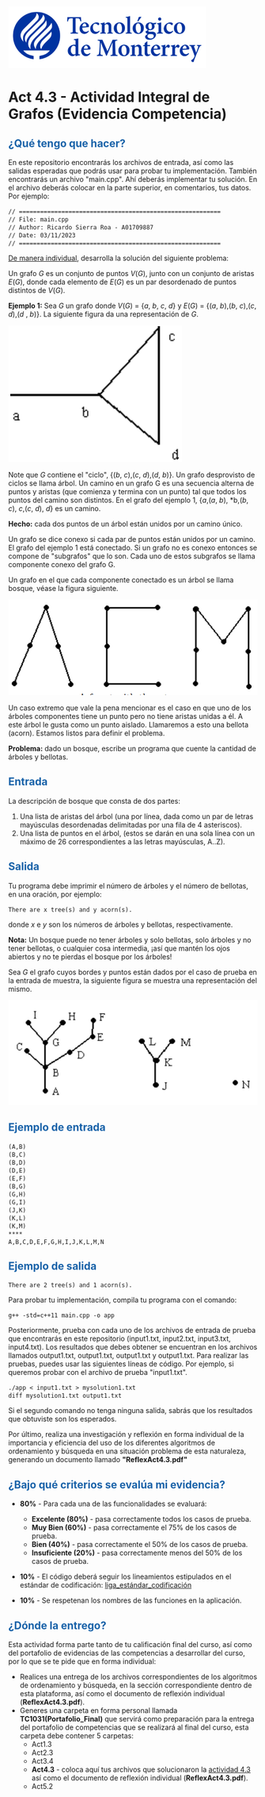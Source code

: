 ![Tec de Monterrey](images/logotecmty.png)
# Act 4.3 - Actividad Integral de Grafos (Evidencia Competencia)

## <span style="color: rgb(26, 99, 169);">¿Qué tengo que hacer?</span>
En este repositorio encontrarás los archivos de entrada, así como las salidas esperadas que podrás usar para probar tu implementación. También encontrarás un archivo "main.cpp". Ahí deberás implementar tu solución. En el archivo deberás colocar en la parte superior, en comentarios, tus datos. Por ejemplo:
```
// =========================================================
// File: main.cpp
// Author: Ricardo Sierra Roa - A01709887
// Date: 03/11/2023
// =========================================================
```
<span style="text-decoration: underline;">De manera individual</span>, desarrolla la solución del siguiente problema:

Un grafo *G* es un conjunto de puntos *V*(*G*), junto con un conjunto de aristas *E*(*G*), donde cada elemento de *E*(*G*) es un par desordenado de puntos distintos de *V*(*G*).

**Ejemplo 1:** Sea *G* un grafo donde *V*(*G*) = {*a*, *b*, *c*, *d*} y *E*(*G*) = {(*a*, *b*),(*b*, *c*),(*c*, *d*),(*d* , *b*)}. La siguiente figura da una representación de *G*.

![Una representación del grafo *G*](images/image01.png)

Note que *G* contiene el "ciclo", {(*b*, *c*),(*c*, *d*),(*d*, *b*)}. Un grafo desprovisto de ciclos se llama árbol. Un camino en un grafo G es una secuencia alterna de puntos y aristas (que comienza y termina con un punto) tal que todos los puntos del camino son distintos. En el grafo del ejemplo 1, {*a*,(*a*, *b*), *b,(*b*, *c*), *c*,(*c*, *d*), *d*} es un camino.

**Hecho:** cada dos puntos de un árbol están unidos por un camino único.

Un grafo se dice conexo si cada par de puntos están unidos por un camino. El grafo del ejemplo 1 está conectado. Si un grafo no es conexo entonces se compone de "subgrafos" que lo son. Cada uno de estos subgrafos se llama componente conexo del grafo G.

Un grafo en el que cada componente conectado es un árbol se llama bosque, véase la figura siguiente.

![Un bosque con tres árboles](images/image02.png)

Un caso extremo que vale la pena mencionar es el caso en que uno de los árboles componentes tiene un punto pero no tiene aristas unidas a él. A este árbol le gusta como un punto aislado. Llamaremos a esto una bellota (acorn). Estamos listos para definir el problema.

**Problema:** dado un bosque, escribe un programa que cuente la cantidad de árboles y bellotas.

## <span style="color: rgb(26, 99, 169);">**Entrada**</span>
La descripción de bosque que consta de dos partes:
1. Una lista de aristas del árbol (una por línea, dada como un par de letras mayúsculas desordenadas delimitadas por una fila de 4 asteriscos).
2. Una lista de puntos en el árbol, (estos se darán en una sola línea con un máximo de 26 correspondientes a las letras mayúsculas, A..Z).

## <span style="color: rgb(26, 99, 169);">**Salida**</span>
Tu programa debe imprimir el número de árboles y el número de bellotas, en una oración, por ejemplo:

```
There are x tree(s) and y acorn(s).
```

donde *x* e *y* son los números de árboles y bellotas, respectivamente.

**Nota:** Un bosque puede no tener árboles y solo bellotas, solo árboles y no tener bellotas, o cualquier cosa intermedia, ¡así que mantén los ojos abiertos y no te pierdas el bosque por los árboles!

Sea *G* el grafo cuyos bordes y puntos están dados por el caso de prueba en la entrada de muestra, la siguiente figura se muestra una representación del mismo.

![Representación gráfica del caso de prueba](images/image03.png)

## <span style="color: rgb(26, 99, 169);">**Ejemplo de entrada**</span>
```
(A,B)
(B,C)
(B,D)
(D,E)
(E,F)
(B,G)
(G,H)
(G,I)
(J,K)
(K,L)
(K,M)
****
A,B,C,D,E,F,G,H,I,J,K,L,M,N
```

## <span style="color: rgb(26, 99, 169);">**Ejemplo de salida**</span>
```
There are 2 tree(s) and 1 acorn(s).
```

Para probar tu implementación, compila tu programa con el comando:
```
g++ -std=c++11 main.cpp -o app
```
Posteriormente, prueba con cada uno de los archivos de entrada de prueba que encontrarás en este repositorio (input1.txt, input2.txt, input3.txt, input4.txt). Los resultados que debes obtener se encuentran en los archivos llamados output1.txt, output1.txt, output1.txt y output1.txt. Para realizar las pruebas, puedes usar las siguientes líneas de código. Por ejemplo, si queremos probar con el archivo de prueba "input1.txt".
```
./app < input1.txt > mysolution1.txt
diff mysolution1.txt output1.txt
```
Si el segundo comando no tenga ninguna salida, sabrás que los resultados que obtuviste son los esperados. 

Por último, realiza una investigación y reflexión en forma individual de la importancia y eficiencia del uso de los diferentes algoritmos de ordenamiento y búsqueda en una situación problema de esta naturaleza, generando un documento llamado **"ReflexAct4.3.pdf"**

## <span style="color: rgb(26, 99, 169);">**¿Bajo qué criterios se evalúa mi evidencia?**</span>

- **80%** - Para cada una de las funcionalidades se evaluará:

    - **Excelente (80%)** - pasa correctamente todos los casos de prueba.
    - **Muy Bien (60%)** - pasa correctamente el 75% de los casos de prueba.
    - **Bien (40%)** - pasa correctamente el 50% de los casos de prueba.
    - **Insuficiente (20%)** - pasa correctamente menos del 50% de los casos de prueba.


- **10%** - El código deberá seguir los lineamientos estipulados en el estándar de codificación: <span class="instructure_file_holder link_holder">[liga_estándar_codificación](estandar.pdf)</span>
- **10%** - Se respetenan los nombres de las funciones en la aplicación.

## <span style="color: rgb(26, 99, 169);">**¿Dónde la entrego?**</span>
Esta actividad forma parte tanto de tu calificación final del curso, así como del portafolio de evidencias de las competencias a desarrollar del curso, por lo que se te pide que en forma individual:
* Realices una entrega de  los archivos correspondientes de los algoritmos de ordenamiento y búsqueda, en la sección correspondiente dentro de esta plataforma, así como el documento de reflexión individual (**ReflexAct4.3.pdf**).
* Generes una carpeta en forma personal llamada **TC1031(Portafolio_Final)** que servirá como preparación para la entrega del portafolio de competencias que se realizará al final del curso, esta carpeta debe contener 5 carpetas:
    * Act1.3 
    * Act2.3
    * Act3.4
    * **Act4.3** - coloca aquí tus archivos que solucionaron la <span style="text-decoration: underline;">actividad 4.3</span> así como el documento de reflexión individual (**ReflexAct4.3.pdf**).
    * Act5.2
